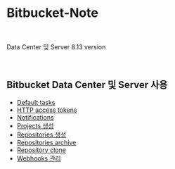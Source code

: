 # Bitbucket-Note

<br>

Data Center 및 Server 8.13 version

<br>

## Bitbucket Data Center 및 Server 사용
- [Default tasks](https://github.com/bigmtn1113/Bitbucket-Note/blob/main/Bitbucket%20Data%20Center%EC%99%80%20Server%20%EC%82%AC%EC%9A%A9/Default%20tasks.md)
- [HTTP access tokens](https://github.com/bigmtn1113/Bitbucket-Note/blob/main/Bitbucket%20Data%20Center%EC%99%80%20Server%20%EC%82%AC%EC%9A%A9/HTTP%20access%20tokens.md)
- [Notifications](https://github.com/bigmtn1113/Bitbucket-Note/blob/main/Bitbucket%20Data%20Center%EC%99%80%20Server%20%EC%82%AC%EC%9A%A9/Notifications.md)
- [Projects 생성](https://github.com/bigmtn1113/Bitbucket-Note/blob/main/Bitbucket%20Data%20Center%EC%99%80%20Server%20%EC%82%AC%EC%9A%A9/Projects%20%EC%83%9D%EC%84%B1.md)
- [Repositories 생성](https://github.com/bigmtn1113/Bitbucket-Note/blob/main/Bitbucket%20Data%20Center%EC%99%80%20Server%20%EC%82%AC%EC%9A%A9/Repositories%20%EC%83%9D%EC%84%B1.md)
- [Repositories archive](https://github.com/bigmtn1113/Bitbucket-Note/blob/main/Bitbucket%20Data%20Center%EC%99%80%20Server%20%EC%82%AC%EC%9A%A9/Repository%20archive.md)
- [Repository clone](https://github.com/bigmtn1113/Bitbucket-Note/blob/main/Bitbucket%20Data%20Center%EC%99%80%20Server%20%EC%82%AC%EC%9A%A9/Repository%20clone.md)
- [Webhooks 관리](https://github.com/bigmtn1113/Bitbucket-Note/blob/main/Bitbucket%20Data%20Center%EC%99%80%20Server%20%EC%82%AC%EC%9A%A9/Webhooks%20%EA%B4%80%EB%A6%AC.md)
